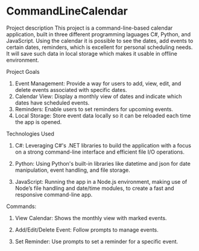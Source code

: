 # CommandLineCalendar

 Project description
This project is a command-line-based calendar application, built in three different programming laguages C#, Python, and JavaScript. Using the calendar it is possible to see the dates, add events to certain dates, reminders, which is excellent for personal scheduling needs. It will save such data in local storage which makes it usable in offline environment.
  
  Project Goals
1.	Event Management: Provide a way for users to add, view, edit, and delete events associated with specific dates.
2.	Calendar View: Display a monthly view of dates and indicate which dates have scheduled events.
3.	Reminders: Enable users to set reminders for upcoming events.
4.	Local Storage: Store event data locally so it can be reloaded each time the app is opened.

Technologies Used

1.	C#: Leveraging C#'s .NET libraries to build the application with a focus on a strong command-line interface and efficient file I/O operations.

2. Python: Using Python's built-in libraries like datetime and json for date manipulation, event handling, and file storage.

3.	JavaScript: Running the app in a Node.js environment, making use of Node’s file handling and date/time modules, to create a fast and responsive command-line app.

Commands:

1.	View Calendar: Shows the monthly view with marked events.

2.	Add/Edit/Delete Event: Follow prompts to manage events.

3.	Set Reminder: Use prompts to set a reminder for a specific event.
